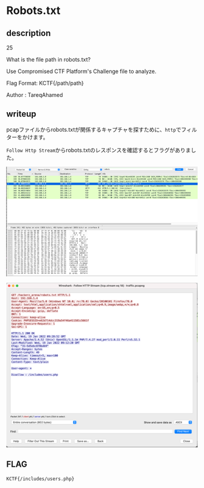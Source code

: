 # Robots.txt

## description

25

What is the file path in robots.txt?

Use Compromised CTF Platform's Challenge file to analyze.

Flag Format: KCTF{/path/path}

Author : TareqAhamed

## writeup

pcapファイルからrobots.txtが関係するキャプチャを探すために、`http`でフィルターをかけます。

`Follow Http Stream`からrobots.txtのレスポンスを確認するとフラグがありました。

![image1](images/image1.png)

![image2](images/image2.png)

## FLAG

```txt
KCTF{/includes/users.php}
```
